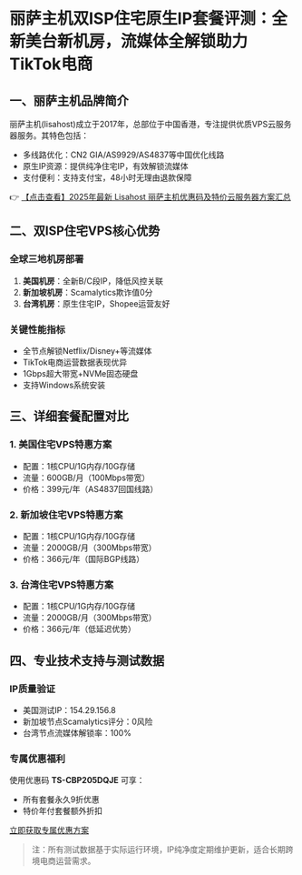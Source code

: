 # 丽萨主机双ISP住宅原生IP套餐评测：全新美台新机房，流媒体全解锁助力TikTok电商

## 一、丽萨主机品牌简介
丽萨主机(lisahost)成立于2017年，总部位于中国香港，专注提供优质VPS云服务器服务。其特色包括：
- 多线路优化：CN2 GIA/AS9929/AS4837等中国优化线路
- 原生IP资源：提供纯净住宅IP，有效解锁流媒体
- 支付便利：支持支付宝，48小时无理由退款保障

👉 [【点击查看】2025年最新 Lisahost 丽萨主机优惠码及特价云服务器方案汇总](https://bit.ly/lisazhuji)

## 二、双ISP住宅VPS核心优势
### 全球三地机房部署
1. **美国机房**：全新B/C段IP，降低风控关联
2. **新加坡机房**：Scamalytics欺诈值0分
3. **台湾机房**：原生住宅IP，Shopee运营友好

### 关键性能指标
- 全节点解锁Netflix/Disney+等流媒体
- TikTok电商运营数据表现优异
- 1Gbps超大带宽+NVMe固态硬盘
- 支持Windows系统安装

## 三、详细套餐配置对比
### 1. 美国住宅VPS特惠方案
- 配置：1核CPU/1G内存/10G存储
- 流量：600GB/月（100Mbps带宽）
- 价格：399元/年（AS4837回国线路）

### 2. 新加坡住宅VPS特惠方案
- 配置：1核CPU/1G内存/10G存储 
- 流量：2000GB/月（300Mbps带宽）
- 价格：366元/年（国际BGP线路）

### 3. 台湾住宅VPS特惠方案
- 配置：1核CPU/1G内存/10G存储
- 流量：2000GB/月（300Mbps带宽）
- 价格：366元/年（低延迟优势）

## 四、专业技术支持与测试数据
### IP质量验证
- 美国测试IP：154.29.156.8
- 新加坡节点Scamalytics评分：0风险
- 台湾节点流媒体解锁率：100%

### 专属优惠福利
使用优惠码 **TS-CBP205DQJE** 可享：
- 所有套餐永久9折优惠
- 特价年付套餐额外折扣

[立即获取专属优惠方案](https://bit.ly/lisazhuji)

> 注：所有测试数据基于实际运行环境，IP纯净度定期维护更新，适合长期跨境电商运营需求。